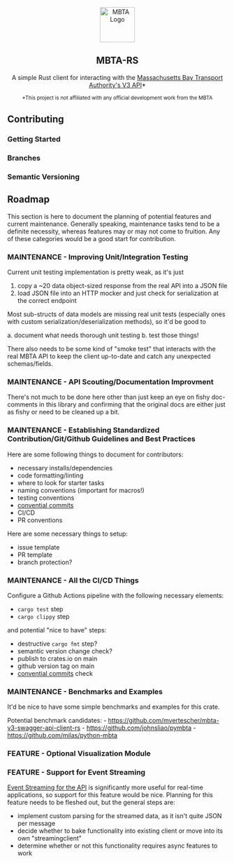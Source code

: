 <!-- PROJECT LOGO -->
<div align="center">
<img src="https://raw.githubusercontent.com/bobertoyin/bobertoyin/main/mbta-rs-logo.png" alt="MBTA Logo" width="80" height="80">
<h2>MBTA-RS</h2>
<p>A simple Rust client for interacting with the <a href="https://www.mbta.com/developers/v3-api">Massachusetts Bay Transport Authority's V3 API</a>*</p>
<small>*This project is not affiliated with any official development work from the MBTA</small>
</div>

<!-- CONTRIBUTING -->
## Contributing

### Getting Started

### Branches

### Semantic Versioning

<!-- ROADMAP -->
## Roadmap

This section is here to document the planning of potential features and current maintenance. 
Generally speaking, maintenance tasks tend to be a definite necessity, whereas features may or may not come to fruition.
Any of these categories would be a good start for contribution.

### **MAINTENANCE** - Improving Unit/Integration Testing

Current unit testing implementation is pretty weak, as it's just

1. copy a ~20 data object-sized response from the real API into a JSON file
2. load JSON file into an HTTP mocker and just check for serialization at the correct endpoint

Most sub-structs of data models are missing real unit tests (especially ones with custom serialization/deserialization methods), so it'd be good to

a. document what needs thorough unit testing
b. test those things!

There also needs to be some kind of "smoke test" that interacts with the real MBTA API to keep the client up-to-date and catch any unexpected schemas/fields.

### **MAINTENANCE** - API Scouting/Documentation Improvment

There's not much to be done here other than just keep an eye on fishy doc-comments in this library and confirming that the original docs are either just as fishy or need to be cleaned up a bit.

### **MAINTENANCE** - Establishing Standardized Contribution/Git/Github Guidelines and Best Practices

Here are some following things to document for contributors:

- necessary installs/dependencies
- code formatting/linting
- where to look for starter tasks
- naming conventions (important for macros!)
- testing conventions
- [convential commits](https://www.conventionalcommits.org/en/v1.0.0/)
- CI/CD
- PR conventions

Here are some necessary things to setup:
- issue template
- PR template
- branch protection?

### **MAINTENANCE** - All the CI/CD Things

Configure a Github Actions pipeline with the following necessary elements:

- `cargo test` step
- `cargo clippy` step

and potential "nice to have" steps:

- destructive `cargo fmt` step?
- semantic version change check?
- publish to crates.io on main
- github version tag on main
- [convential commits](https://www.conventionalcommits.org/en/v1.0.0/) check

### **MAINTENANCE** - Benchmarks and Examples

It'd be nice to have some simple benchmarks and examples for this crate.

Potential benchmark candidates:
    - https://github.com/mvertescher/mbta-v3-swagger-api-client-rs
    - https://github.com/johnsliao/pymbta
    - https://github.com/milas/python-mbta

### **FEATURE** - Optional Visualization Module

### **FEATURE** - Support for Event Streaming

[Event Streaming for the API](https://www.mbta.com/developers/v3-api/streaming) is significantly more useful for real-time applications, so support for this feature would be nice. Planning for this feature needs to be fleshed out, but the general steps are:

- implement custom parsing for the streamed data, as it isn't quite JSON per message
- decide whether to bake functionality into existing client or move into its own "streamingclient"
- determine whether or not this functionality requires async features to work
